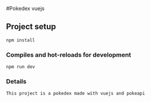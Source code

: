 #Pokedex vuejs
## Project setup
```
npm install
```
### Compiles and hot-reloads for development
```
npm run dev
```

### Details
```
This project is a pokedex made with vuejs and pokeapi
```